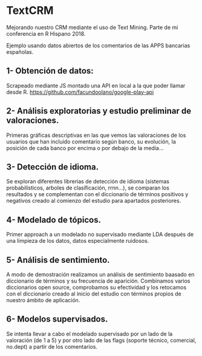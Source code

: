 # TextCRM
Mejorando nuestro CRM mediante el uso de Text Mining. Parte de mi conferencia en R Hispano 2018.

Ejemplo usando datos abiertos de los comentarios de las APPS bancarias españolas.

## 1- Obtención de datos:

Scrapeado mediante JS montado una API en local a la que poder llamar desde R.
https://github.com/facundoolano/google-play-api

## 2- Análisis exploratorias y estudio preliminar de valoraciones.

Primeras gráficas descriptivas en las que vemos las valoraciones de los usuarios que han incluido comentario según banco, su evolución, la posición de cada banco por encima o por debajo de la media...

## 3- Detección de idioma.

Se exploran diferentes librerias de detección de idioma (sistemas probabilísticos, arboles de clasificación, rrnn...), se comparan los resultados y se complementan con el diccionario de términos positivos y negativos creado al comienzo del estudio para apartados posteriores.

## 4- Modelado de tópicos.

Primer approach a un modelado no supervisado mediante LDA después de una limpieza de los datos, datos especialmente ruidosos.

## 5- Análisis de sentimiento.

A modo de demostración realizamos un análisis de sentimiento baasado en diccionario de términos y su frecuencia de aparición. Combinamos varios diccionarios open source, comprobamos su efectividad y los retocamos con el diccionario creado al inicio del estudio con términos propios de nuestro ámbito de aplicación.

## 6- Modelos supervisados.

Se intenta llevar a cabo el modelado supervisado por un lado de la valoración (de 1 a 5) y por otro lado de las flags (soporte técnico, comercial, no.dept) a partir de los comentarios.
